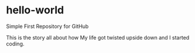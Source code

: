 # hello-world
Simple First Repository for GitHub

This is the story all about how
My life got twisted upside down
and I started coding.
